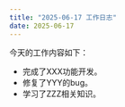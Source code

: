 ```yaml
---
title: "2025-06-17 工作日志"
date: 2025-06-17
---
```


今天的工作内容如下：
- 完成了XXX功能开发。
- 修复了YYY的bug。
- 学习了ZZZ相关知识。
